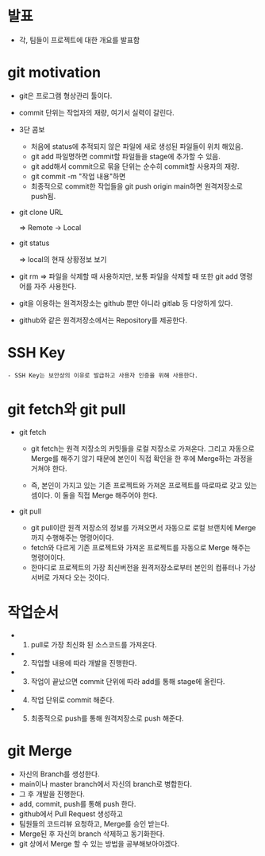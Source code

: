 # 발표

- 각, 팀들이 프로젝트에 대한 개요를 발표함

# git motivation

- git은 프로그램 형상관리 툴이다.

- commit 단위는 작업자의 재량, 여기서 실력이 갈린다.

- 3단 콤보

  - 처음에 status에 추적되지 않은 파일에 새로 생성된 파일들이 위치 해있음.
  - git add 파일명하면 commit할 파일들을 stage에 추가할 수 있음.
  - git add해서 commit으로 묶을 단위는 순수히 commit할 사용자의 재량.
  - git commit -m "작업 내용"하면
  - 최종적으로 commit한 작업들을 git push origin main하면 원격저장소로 push됨.

- git clone URL

  => Remote -> Local

- git status

  => local의 현재 상황정보 보기

- git rm
  => 파일을 삭제할 때 사용하지만, 보통 파일을 삭제할 때 또한 git add 명령어를 자주 사용한다.

- git을 이용하는 원격저장소는 github 뿐만 아니라 gitlab 등 다양하게 있다.

- github와 같은 원격저장소에서는 Repository를 제공한다.

# SSH Key

    - SSH Key는 보안상의 이유로 발급하고 사용자 인증을 위해 사용한다.

# git fetch와 git pull

- git fetch

  - git fetch는 원격 저장소의 커밋들을 로컬 저장소로 가져온다. 그리고 자동으로 Merge를 해주기 않기 때문에 본인이 직접 확인을 한 후에 Merge하는 과정을 거쳐야 한다.

  - 즉, 본인이 가지고 있는 기존 프로젝트와 가져온 프로젝트를 따로따로 갖고 있는 셈이다. 이 둘을 직접 Merge 해주어야 한다.

- git pull

  - git pull이란 원격 저장소의 정보를 가져오면서 자동으로 로컬 브랜치에 Merge까지 수행해주는 명령어이다.
  - fetch와 다르게 기존 프로젝트와 가져온 프로젝트를 자동으로 Merge 해주는 명령어이다.
  - 한마디로 프로젝트의 가장 최신버전을 원격저장소로부터 본인의 컴퓨터나 가상서버로 가져다 오는 것이다.

# 작업순서

- 1. pull로 가장 최신화 된 소스코드를 가져온다.
- 2. 작업할 내용에 따라 개발을 진행한다.
- 3. 작업이 끝났으면 commit 단위에 따라 add를 통해 stage에 올린다.
- 4. 작업 단위로 commit 해준다.
- 5. 최종적으로 push를 통해 원격저장소로 push 해준다.

# git Merge

- 자신의 Branch를 생성한다.
- main이나 master branch에서 자신의 branch로 병합한다.
- 그 후 개발을 진행한다.
- add, commit, push를 통해 push 한다.
- github에서 Pull Request 생성하고
- 팀원들의 코드리뷰 요청하고, Merge를 승인 받는다.
- Merge된 후 자신의 branch 삭제하고 동기화한다.
- git 상에서 Merge 할 수 있는 방법을 공부해보아야겠다.
